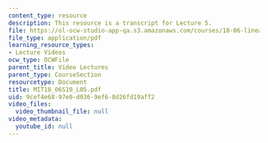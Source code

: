 ```yaml
---
content_type: resource
description: This resource is a transcript for Lecture 5.
file: https://ol-ocw-studio-app-qa.s3.amazonaws.com/courses/18-06-linear-algebra-spring-2010/9cef4e6897e0d0369ef68d26fd19aff2_MIT18_06S10_L05.pdf
file_type: application/pdf
learning_resource_types:
- Lecture Videos
ocw_type: OCWFile
parent_title: Video Lectures
parent_type: CourseSection
resourcetype: Document
title: MIT18_06S10_L05.pdf
uid: 9cef4e68-97e0-d036-9ef6-8d26fd19aff2
video_files:
  video_thumbnail_file: null
video_metadata:
  youtube_id: null
---
```

